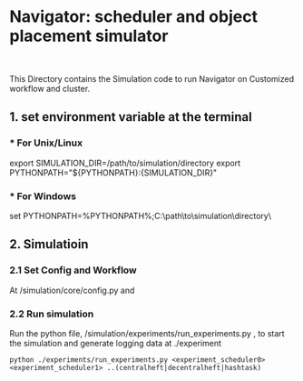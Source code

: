 
# Navigator: scheduler and object placement simulator
<br />

This Directory contains the Simulation code to run Navigator on Customized workflow and cluster.

## 1. set environment variable at the terminal 
### * For Unix/Linux
export SIMULATION_DIR=/path/to/simulation/directory
export PYTHONPATH="${PYTHONPATH}:{SIMULATION_DIR}"
### * For Windows
set PYTHONPATH=%PYTHONPATH%;C:\path\to\simulation\directory\

## 2. Simulatioin

### 2.1 Set Config and Workflow
At /simulation/core/config.py and 

### 2.2 Run simulation
Run the python file, /simulation/experiments/run_experiments.py , to start the simulation and generate logging data at ./experiment

``` python ./experiments/run_experiments.py <experiment_scheduler0> <experiment_scheduler1> ..(centralheft|decentralheft|hashtask) ```
